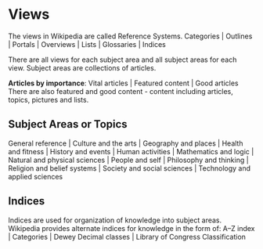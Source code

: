 # Views
The views in Wikipedia are called Reference Systems.
Categories | Outlines | Portals | Overviews | Lists | Glossaries | Indices

There are all views for each subject area and all subject areas for each view.
Subject areas are collections of articles.

**Articles by importance**: Vital articles | Featured content | Good articles
There are also featured and good content - content including articles, topics, pictures and lists.

## Subject Areas or Topics
General reference | Culture and the arts | Geography and places | Health and fitness | History and events | Human activities | Mathematics and logic | Natural and physical sciences | People and self | Philosophy and thinking | Religion and belief systems | Society and social sciences | Technology and applied sciences

## Indices
Indices are used for organization of knowledge into subject areas. Wikipedia provides alternate indices for knowledge in the form of:
A–Z index | Categories | Dewey Decimal classes | Library of Congress Classification